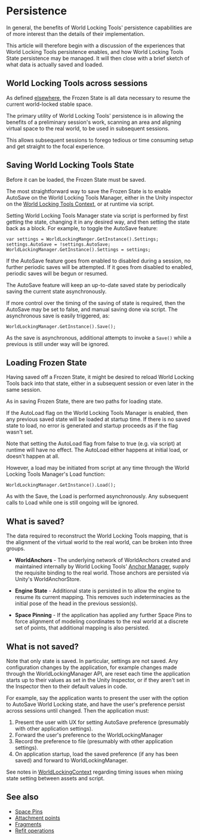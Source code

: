 
# Persistence

In general, the benefits of World Locking Tools' persistence capabilities are of more interest than the details of their implementation. 

This article will therefore begin with a discussion of the experiences that World Locking Tools persistence enables, and how World Locking Tools State persistence may be managed. It will then close with a brief sketch of what data is actually saved and loaded.

## World Locking Tools across sessions

As defined [elsewhere](../BasicConcepts.md), the Frozen State is all data necessary to resume the current world-locked stable space.

The primary utility of World Locking Tools' persistence is in allowing the benefits of a preliminary session's work, scanning an area and aligning virtual space to the real world, to be used in subsequent sessions.

This allows subsequent sessions to forego tedious or time consuming setup and get straight to the focal experience.

## Saving World Locking Tools State

Before it can be loaded, the Frozen State must be saved. 

The most straightforward way to save the Frozen State is to enable AutoSave on the World Locking Tools Manager, either in the Unity inspector on the [World Locking Tools Context](xref:Microsoft.MixedReality.WorldLocking.Core.WorldLockingContext), or at runtime via script.

Setting World Locking Tools Manager state via script is performed by first getting the state, changing it in any desired way, and then setting the state back as a block. For example, to toggle the AutoSave feature:

```
var settings = WorldLockingManger.GetInstance().Settings;
settings.AutoSave = !settings.AutoSave;
WorldLockingManager.GetInstance().Settings = settings;
```

If the AutoSave feature goes from enabled to disabled during a session, no further periodic saves will be attempted. If it goes from disabled to enabled, periodic saves will be begun or resumed.

The AutoSave feature will keep an up-to-date saved state by periodically saving the current state asynchronously.

If more control over the timing of the saving of state is required, then the AutoSave may be set to false, and manual saving done via script. The asynchronous save is easily triggered, as:

```
WorldLockingManager.GetInstance().Save();
```

As the save is asynchronous, additional attempts to invoke a `Save()` while a previous is still under way will be ignored.

## Loading Frozen State

Having saved off a Frozen State, it might be desired to reload World Locking Tools back into that state, either in a subsequent session or even later in the same session.

As in saving Frozen State, there are two paths for loading state.

If the AutoLoad flag on the World Locking Tools Manager is enabled, then any previous saved state will be loaded at startup time. If there is no saved state to load, no error is generated and startup proceeds as if the flag wasn't set.

Note that setting the AutoLoad flag from false to true (e.g. via script) at runtime will have no effect. The AutoLoad either happens at initial load, or doesn't happen at all.

However, a load may be initiated from script at any time through the World Locking Tools Manager's Load function:

```
WorldLockingManager.GetInstance().Load();
```

As with the Save, the Load is performed asynchronously. Any subsequent calls to Load while one is still ongoing will be ignored.

## What is saved?

The data required to reconstruct the World Locking Tools mapping, that is the alignment of the virtual world to the real world, can be broken into three groups.

* **WorldAnchors** - The underlying network of WorldAnchors created and maintained internally by World Locking Tools' [Anchor Manager](xref:Microsoft.MixedReality.WorldLocking.Core.IAnchorManager), supply the requisite binding to the real world. Those anchors are persisted via Unity's WorldAnchorStore.

* **Engine State** - Additional state is persisted in to allow the engine to resume its current mapping. This removes such indeterminacies as the initial pose of the head in the previous session(s).

* **Space Pinning** - If the application has applied any further Space Pins to force alignment of modeling coordinates to the real world at a discrete set of points, that additional mapping is also persisted.

## What is not saved?

Note that only state is saved. In particular, settings are not saved. Any configuration changes by the application, for example changes made through the WorldLockingManager API, are reset each time the application starts up to their values as set in the Unity Inspector, or if they aren't set in the Inspector then to their default values in code.

For example, say the application wants to present the user with the option to AutoSave World Locking state, and have the user's preference persist across sessions until changed. Then the application must:

1) Present the user with UX for setting AutoSave preference (presumably with other application settings).
2) Forward the user's preference to the WorldLockingManager
3) Record the preference to file (presumably with other application settings).
4) On application startup, load the saved preference (if any has been saved) and forward to WorldLockingManager.

See notes in [WorldLockingContext](../../HowTos/WorldLockingContext.md#all-settings-may-be-applied-from-script) regarding timing issues when mixing state setting between assets and script.

## See also

* [Space Pins](SpacePins.md)
* [Attachment points](AttachmentPoints.md)
* [Fragments](Fragments.md)
* [Refit operations](RefitOperations.md)

